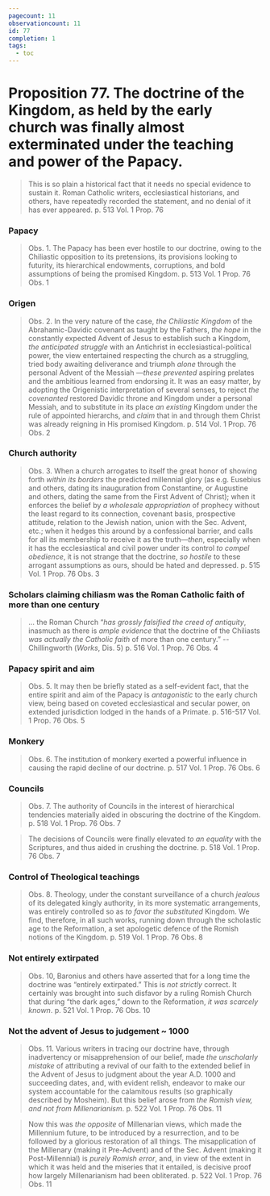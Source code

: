 ```yaml
---
pagecount: 11
observationcount: 11
id: 77
completion: 1
tags:
  - toc
---
```

# Proposition 77. The doctrine of the Kingdom, as held by the early church was finally almost exterminated under the teaching and power of the Papacy.

>This is so plain a historical fact that it needs no special evidence to sustain it. Roman Catholic writers, ecclesiastical historians, and others, have repeatedly recorded the statement, and no denial of it has ever appeared.
>p. 513 Vol. 1 Prop. 76
### Papacy
>Obs. 1. The Papacy has been ever hostile to our doctrine, owing to the Chiliastic opposition to its pretensions, its provisions looking to futurity, its hierarchical endowments, corruptions, and bold assumptions of being the promised Kingdom.
>p. 513 Vol. 1 Prop. 76 Obs. 1
### Origen
>Obs. 2. In the very nature of the case, *the Chiliastic Kingdom* of the Abrahamic-Davidic covenant as taught by the Fathers, *the hope* in the constantly expected Advent of Jesus to establish such a Kingdom, *the anticipated struggle* with an Antichrist in ecclesiastical-political power, the view entertained respecting the church as a struggling, tried body awaiting deliverance and triumph *alone* through the personal Advent of the Messiah —*these prevented* aspiring prelates and the ambitious learned from endorsing it. It was an easy matter, by adopting the Origenistic interpretation of several senses, to reject *the covenanted* restored Davidic throne and Kingdom under a personal Messiah, and to substitute in its place *an existing* Kingdom under the rule of appointed hierarchs, and *claim* that in and through them Christ was already reigning in His promised Kingdom.
>p. 514 Vol. 1 Prop. 76 Obs. 2
### Church authority
>Obs. 3. When a church arrogates to itself the great honor of showing forth *within its borders* the predicted millennial glory (as e.g. Eusebius and others, dating its inauguration from Constantine, or Augustine and others, dating the same from the First Advent of Christ); when it enforces the belief by *a wholesale appropriation* of prophecy without the least regard to its connection, covenant basis, prospective attitude, relation to the Jewish nation, union with the Sec. Advent, etc.; when it hedges this around by a confessional barrier, and calls for all its membership to receive it as the truth—*then*, especially when it has the ecclesiastical and civil power under its control *to compel obedience*, it is not strange that the doctrine, *so hostile* to these arrogant assumptions as ours, should be hated and depressed.
>p. 515 Vol. 1 Prop. 76 Obs. 3
### Scholars claiming chiliasm was the Roman Catholic faith of more than one century
>... the Roman Church “*has grossly falsified the creed of antiquity*, inasmuch as there is *ample evidence* that the doctrine of the Chiliasts *was actually the Catholic faith* of more than one century.”
>-- Chillingworth (*Works*, Dis. 5)
>p. 516 Vol. 1 Prop. 76 Obs. 4
### Papacy spirit and aim
>Obs. 5. It may then be briefly stated as a self-evident fact, that the entire spirit and aim of the Papacy is *antagonistic* to the early church view, being based on coveted ecclesiastical and secular power, on extended jurisdiction lodged in the hands of a Primate.
>p. 516-517 Vol. 1 Prop. 76 Obs. 5
### Monkery
>Obs. 6. The institution of monkery exerted a powerful influence in causing the rapid decline of our doctrine.
>p. 517 Vol. 1 Prop. 76 Obs. 6
### Councils
>Obs. 7. The authority of Councils in the interest of hierarchical tendencies materially aided in obscuring the doctrine of the Kingdom.
>p. 518 Vol. 1 Prop. 76 Obs. 7

>The decisions of Councils were finally elevated *to an equality* with the Scriptures, and thus aided in crushing the doctrine.
>p. 518 Vol. 1 Prop. 76 Obs. 7
### Control of Theological teachings
>Obs. 8. Theology, under the constant surveillance of a church *jealous* of its delegated kingly authority, in its more systematic arrangements, was entirely controlled so as *to favor the substituted* Kingdom. We find, therefore, in all such works, running down through the scholastic age to the Reformation, a set apologetic defence of the Romish notions of the Kingdom.
>p. 519 Vol. 1 Prop. 76 Obs. 8
### Not entirely extirpated
>Obs. 10, Baronius and others have asserted that for a long time the doctrine was “entirely extirpated.” This is *not strictly* correct. It certainly was brought into such disfavor by a ruling Romish Church that during “the dark ages,” down to the Reformation, *it was scarcely known*.
>p. 521 Vol. 1 Prop. 76 Obs. 10
### Not the advent of Jesus to judgement ~ 1000
>Obs. 11. Various writers in tracing our doctrine have, through inadvertency or misapprehension of our belief, made *the unscholarly mistake* of attributing a revival of our faith to the extended belief in the Advent of Jesus to judgment about the year A.D. 1000 and succeeding dates, and, with evident relish, endeavor to make our system accountable for the calamitous results (so graphically described by Mosheim). But this belief arose from *the Romish view, and not from Millenarianism*.
>p. 522 Vol. 1 Prop. 76 Obs. 11

>Now this was *the opposite* of Millenarian views, which made the Millennium future, to be introduced by a resurrection, and to be followed by a glorious restoration of all things. The misapplication of the Millenary (making it Pre-Advent) and of the Sec. Advent (making it Post-Millennial) is *purely Romish error*, and, in view of the extent in which it was held and the miseries that it entailed, is decisive proof how largely Millenarianism had been obliterated.
>p. 522 Vol. 1 Prop. 76 Obs. 11

